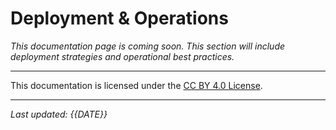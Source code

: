 # Deployment & Operations

_This documentation page is coming soon. This section will include deployment strategies and operational best practices._

---

This documentation is licensed under the [CC BY 4.0 License](https://creativecommons.org/licenses/by/4.0/).

---

*Last updated: {{DATE}}*
